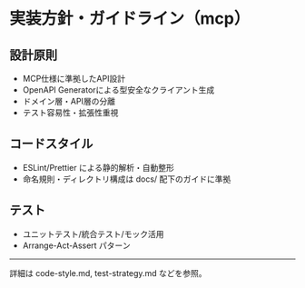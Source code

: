 # 実装方針・ガイドライン（mcp）

## 設計原則

- MCP仕様に準拠したAPI設計
- OpenAPI Generatorによる型安全なクライアント生成
- ドメイン層・API層の分離
- テスト容易性・拡張性重視

## コードスタイル

- ESLint/Prettier による静的解析・自動整形
- 命名規則・ディレクトリ構成は docs/ 配下のガイドに準拠

## テスト

- ユニットテスト/統合テスト/モック活用
- Arrange-Act-Assert パターン

---

詳細は code-style.md, test-strategy.md などを参照。
